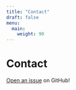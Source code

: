 ```yaml
---
title: "Contact"
draft: false
menu:
  main:
    weight: 90
---
```


# Contact

[Open an issue](https://github.com/terskayl/hugo-mock-landing-page/issues/new) on GitHub!
